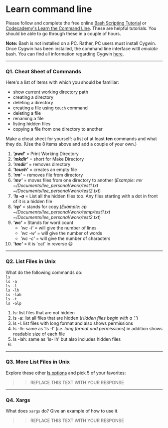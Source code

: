 # Learn command line

Please follow and complete the free online [Bash Scripting Tutorial](https://ryanstutorials.net/bash-scripting-tutorial/) or [Codecademy's Learn the Command Line](https://www.codecademy.com/learn/learn-the-command-line). These are helpful tutorials. You should be able to go through these in a couple of hours.

**Note:** Bash is not installed on a PC. Rather, PC users must install Cygwin. Once Cygwin has been installed, the command line interface witll _emulate_ bash. You can find all information regarding Cygwin [here](https://www.cygwin.com/).

---

### Q1.  Cheat Sheet of Commands  

Here's a list of items with which you should be familiar:  
* show current working directory path
* creating a directory
* deleting a directory
* creating a file using `touch` command
* deleting a file
* renaming a file
* listing hidden files
* copying a file from one directory to another

Make a cheat sheet for yourself: a list of at least **ten** commands and what they do.  (Use the 8 items above and add a couple of your own.)  

1. _**'pwd'**_ =  Print Working Directory  
2. _**'mkdir'**_ = short for Make Directory  
3. _**'rmdir'**_ = removes directory  
4. _**'touch'**_ = creates an  empty file  
5. _**'rm'**_ = removes file from directory  
6. _**'mv'**_ = moves files from one directory to another (_Example: mv ~/Documents/lee_personal/work/test1.txt ~/Documents/lee_personal/work/test2.txt_)  
7. _**'ls -a**_ = List all the hidden files too. Any files starting with a dot in front of it is a hidden file
8. _**'cp'**_ = stands for copy.(_Example: cp ~/Documents/lee_personal/work/temp/test1.txt ~/Documents/lee_personal/work/test2.txt_)  
9. _**'wc'**_ = Stands for word count  
    - _'wc -l'_ = will give the number of lines  
    - _'wc -w'_ = will give the number of words  
    - _'wc -c'_ = will give the number of characters  
10. _**'tac'**_ = it is 'cat' in reverse :smiley:
---

### Q2.  List Files in Unix   

What do the following commands do:  
`ls`  
`ls -a`  
`ls -l`  
`ls -lh`  
`ls -lah`  
`ls -t`  
`ls -Glp`  

1. ls: list files that are not hidden  
2. ls -a: list all files that are hidden (_Hidden files begin with a '.'_)  
3. ls -l: list files with long format and also shows permissions  
4. ls -lh: same as 'ls -l' (_i.e. long format and permissions_) in addition shows readable size of each file  
5. ls -lah: same as 'ls- lh' but also includes hidden files  
6. 

---

### Q3.  More List Files in Unix  

Explore these other [ls options](http://www.techonthenet.com/unix/basic/ls.php) and pick 5 of your favorites:

> > REPLACE THIS TEXT WITH YOUR RESPONSE

---

### Q4.  Xargs   

What does `xargs` do? Give an example of how to use it.

> > REPLACE THIS TEXT WITH YOUR RESPONSE

 

